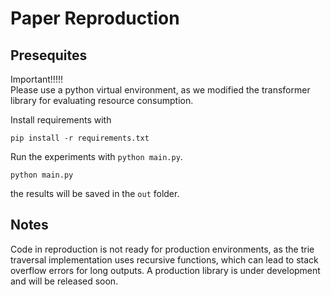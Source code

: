 # Paper Reproduction

## Presequites
Important!!!!!  
Please use a python virtual environment, as we modified the transformer library for evaluating resource consumption.  

Install requirements with  
```shell
pip install -r requirements.txt  
```

Run the experiments with `python main.py`.

```shell
python main.py
```

the results will be saved in the `out` folder.


## Notes
Code in reproduction is not ready for production environments, as the trie traversal implementation uses recursive functions, which can lead to stack overflow errors for long outputs.
A production library is under development and will be released soon.


